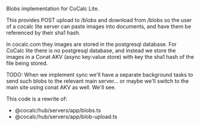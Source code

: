 Blobs implementation for CoCalc Lite.

This provides POST upload to /blobs and download from /blobs so the
user of a cocalc lite server can paste images into documents, and
have them be referenced by their sha1 hash.

In cocalc.com they images are stored in the postgresql database.
For CoCalc lite there is no postgresql database, and instead
we store the images in a Conat AKV (async key:value store) with
key the sha1 hash of the file being stored.

TODO: When we implement sync we'll have a separate background tasks to send
such blobs to the relevant main server... or maybe we'll switch to the main
site using conat AKV as well.  We'll see.

This code is a rewrite of:

- @cocalc/hub/servers/app/blobs.ts
- @cocalc/hub/servers/app/blob-upload.ts
